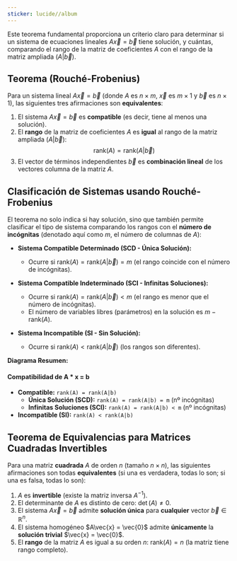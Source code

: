 ```yaml
---
sticker: lucide//album
---
```


Este teorema fundamental proporciona un criterio claro para determinar si un sistema de ecuaciones lineales $A\vec{x} = \vec{b}$ tiene solución, y cuántas, comparando el rango de la matriz de coeficientes $A$ con el rango de la matriz ampliada $(A|\vec{b})$.

## Teorema (Rouché-Frobenius)

Para un sistema lineal $A\vec{x} = \vec{b}$ (donde $A$ es $n \times m$, $\vec{x}$ es $m \times 1$ y $\vec{b}$ es $n \times 1$), las siguientes tres afirmaciones son **equivalentes**:

1.  El sistema $A\vec{x} = \vec{b}$ es **compatible** (es decir, tiene al menos una solución).
2.  El **rango** de la matriz de coeficientes $A$ es **igual** al rango de la matriz ampliada $(A|\vec{b})$:
    $$ \text{rank}(A) = \text{rank}(A|\vec{b}) $$
3.  El vector de términos independientes $\vec{b}$ es **combinación lineal** de los vectores columna de la matriz $A$.

## Clasificación de Sistemas usando Rouché-Frobenius

El teorema no solo indica si hay solución, sino que también permite clasificar el tipo de sistema comparando los rangos con el **número de incógnitas** (denotado aquí como $m$, el número de columnas de $A$):

*   **Sistema Compatible Determinado (SCD - Única Solución):**
    *   Ocurre si $\text{rank}(A) = \text{rank}(A|\vec{b}) = m$ (el rango coincide con el número de incógnitas).

*   **Sistema Compatible Indeterminado (SCI - Infinitas Soluciones):**
    *   Ocurre si $\text{rank}(A) = \text{rank}(A|\vec{b}) < m$ (el rango es menor que el número de incógnitas).
    *   El número de variables libres (parámetros) en la solución es $m - \text{rank}(A)$.

*   **Sistema Incompatible (SI - Sin Solución):**
    *   Ocurre si $\text{rank}(A) < \text{rank}(A|\vec{b})$ (los rangos son diferentes).

**Diagrama Resumen:**
#### Compatibilidad de A * x = b

- **Compatible:** `rank(A) = rank(A|b)`
  - **Única Solución (SCD):** `rank(A) = rank(A|b) = m` (nº incógnitas)
  - **Infinitas Soluciones (SCI):** `rank(A) = rank(A|b) < m` (nº incógnitas)
- **Incompatible (SI):** `rank(A) < rank(A|b)`



## Teorema de Equivalencias para Matrices Cuadradas Invertibles

Para una matriz **cuadrada** $A$ de orden $n$ (tamaño $n \times n$), las siguientes afirmaciones son todas **equivalentes** (si una es verdadera, todas lo son; si una es falsa, todas lo son):

1.  $A$ es **invertible** (existe la matriz inversa $A^{-1}$).
2.  El determinante de $A$ es distinto de cero: $\det(A) \neq 0$.
3.  El sistema $A\vec{x} = \vec{b}$ admite **solución única** para **cualquier** vector $\vec{b} \in \mathbb{R}^n$.
4.  El sistema homogéneo $A\vec{x} = \vec{0}$ admite **únicamente** la **solución trivial** $\vec{x} = \vec{0}$.
5.  El **rango** de la matriz $A$ es igual a su orden $n$: $\text{rank}(A) = n$ (la matriz tiene rango completo).
